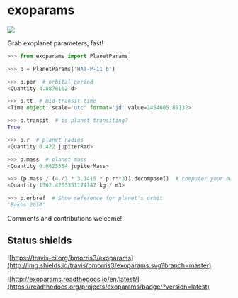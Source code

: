 exoparams
=========
![](http://img.shields.io/badge/powered%20by-AstroPy-orange.svg?style=flat)

Grab exoplanet parameters, fast!

```python
>>> from exoparams import PlanetParams

>>> p = PlanetParams('HAT-P-11 b')

>>> p.per  # orbital period
<Quantity 4.8878162 d>

>>> p.tt  # mid-transit time
<Time object: scale='utc' format='jd' value=2454605.89132>

>>> p.transit  # is planet transiting?
True

>>> p.r  # planet radius
<Quantity 0.422 jupiterRad>

>>> p.mass  # planet mass
<Quantity 0.0825354 jupiterMass>

>>> (p.mass / (4./3 * 3.1415 * p.r**3)).decompose()  # computer your own planet density
<Quantity 1362.4203351174147 kg / m3>

>>> p.orbref  # Show reference for planet's orbit
'Bakos 2010'
```

Comments and contributions welcome!
    
## Status shields

![https://travis-ci.org/bmorris3/exoparams](http://img.shields.io/travis/bmorris3/exoparams.svg?branch=master)

![http://exoparams.readthedocs.io/en/latest/](https://readthedocs.org/projects/exoparams/badge/?version=latest)
